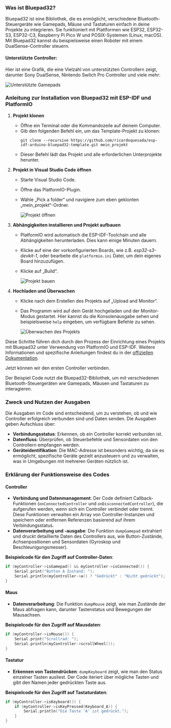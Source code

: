 ### Was ist Bluepad32?
Bluepad32 ist eine Bibliothek, die es ermöglicht, verschiedene Bluetooth-Steuergeräte wie Gamepads, Mäuse und Tastaturen einfach in deine Projekte zu integrieren. Sie funktioniert mit Plattformen wie ESP32, ESP32-S3, ESP32-C3, Raspberry Pi Pico W und POSIX-Systemen (Linux, macOS). Mit Bluepad32 kannst du beispielsweise einen Roboter mit einem DualSense-Controller steuern.

#### Unterstützte Controller:
Hier ist eine Grafik, die eine Vielzahl von unterstützten Controllern zeigt, darunter Sony DualSense, Nintendo Switch Pro Controller und viele mehr:

![Unterstützte Gamepads](https://lh3.googleusercontent.com/pw/AMWts8BB7wT51jpn3HxWHuZLiEM2lX05gmTDsnldHszkXuYqxbowNvtxPtpbHh3CNjv1OBzeyadZjNLNBgE4w2tl2WmP8M9gGBCfWhzmZGQnHBlERSoy5W2dj6-EYmT84yteKTFjp4Jz2H3DgByFiKXaxfFC2g=-no)

### Anleitung zur Installation von Bluepad32 mit ESP-IDF und PlatformIO

1. **Projekt klonen**
   - Öffne ein Terminal oder die Kommandozeile auf deinem Computer.
   - Gib den folgenden Befehl ein, um das Template-Projekt zu klonen:
     ```
     git clone --recursive https://github.com/ricardoquesada/esp-idf-arduino-bluepad32-template.git mein_projekt
     ```
   - Dieser Befehl lädt das Projekt und alle erforderlichen Unterprojekte herunter.

2. **Projekt in Visual Studio Code öffnen**
   - Starte Visual Studio Code.
   - Öffne das PlatformIO-Plugin.
   - Wähle „Pick a folder“ und navigiere zum eben geklonten „mein_projekt“-Ordner.

     ![Projekt öffnen](https://lh3.googleusercontent.com/pw/ABLVV85JEEjjsQqcCcfZUclYF1ItYSHPmpzP0SC4VH9Ypqp05r2ixlv9C2xv4p-r6fW_CyCNa8ylmeSjyUg_K2Sp-XUXQRTYO_6HvhQXcXxTZXgQvvNBqA8JaerwCB1UODkXgYa_6ONT19KTO52OMs0eOOeeMg=-no-gm?authuser=0)

3. **Abhängigkeiten installieren und Projekt aufbauen**
   - PlatformIO wird automatisch die ESP-IDF-Toolchain und alle Abhängigkeiten herunterladen. Dies kann einige Minuten dauern.
   - Klicke auf eine der vorkonfigurierten Boards, wie z.B. *esp32-s3-devkit-1*, oder bearbeite die `platformio.ini` Datei, um dein eigenes Board hinzuzufügen.
   - Klicke auf „Build“.

     ![Projekt bauen](https://lh3.googleusercontent.com/pw/ABLVV86DiV9H-wDEv1X8ra_fJAw0OG2sBoM5d0gJElPfptzVpb6n8gzOEHDfKXLMKrivzNSt03XpMWSw-hSVJUi0aavQiwgL0t1rmQeKqfYpXkGCKKwcerrNx8BBkFR3VoKQEPMF-e-xVvKVque2pi1sTa8tWA=-no-gm?authuser=0)

4. **Hochladen und Überwachen**
   - Klicke nach dem Erstellen des Projekts auf „Upload and Monitor“.
   - Das Programm wird auf dein Gerät hochgeladen und der Monitor-Modus gestartet. Hier kannst du die Konsolenausgabe sehen und beispielsweise `help` eingeben, um verfügbare Befehle zu sehen.

     ![Überwachen des Projekts](https://lh3.googleusercontent.com/pw/ABLVV845uPqRtJkUrv4JlODuTr7Shnw0HR7BdojRbxv3xWyiUO-V_Kv42YAKAV-XyoNRPY5vsyj0yRDsRxH0mxz8Q1NYzvhCKw5Ni9MH6UYR8IiaT8XS9hysR81APn8X2tnVgnmJ6ZkSPCgUURnE2MVYIWYrNQ=-no-gm?authuser=0)

Diese Schritte führen dich durch den Prozess der Einrichtung eines Projekts mit Bluepad32 unter Verwendung von PlatformIO und ESP-IDF. Weitere Informationen und spezifische Anleitungen findest du in der [offiziellen Dokumentation](https://github.com/ricardoquesada/esp-idf-arduino-bluepad32-template).

Jetzt können wir den ersten Controller verbinden.

Der Beispiel Code nutzt die Bluepad32-Bibliothek, um mit verschiedenen Bluetooth-Steuergeräten wie Gamepads, Mäusen und Tastaturen zu interagieren.

### Zweck und Nutzen der Ausgaben
Die Ausgaben im Code sind entscheidend, um zu verstehen, ob und wie Controller erfolgreich verbunden sind und Daten senden. Die Ausgaben geben Aufschluss über:
- **Verbindungsstatus**: Erkennen, ob ein Controller korrekt verbunden ist.
- **Datenfluss**: Überprüfen, ob Steuerbefehle und Sensordaten von den Controllern empfangen werden.
- **Geräteidentifikation**: Die MAC-Adresse ist besonders wichtig, da sie es ermöglicht, spezifische Geräte gezielt anzusteuern und zu verwalten, was in Umgebungen mit mehreren Geräten nützlich ist.

### Erklärung der Funktionsweise des Codes

#### Controller
- **Verbindung und Datenmanagement**: Der Code definiert Callback-Funktionen (`onConnectedController` und `onDisconnectedController`), die aufgerufen werden, wenn sich ein Controller verbindet oder trennt. Diese Funktionen verwalten ein Array von Controller-Instanzen und speichern oder entfernen Referenzen basierend auf ihrem Verbindungsstatus.
- **Datenverarbeitung und -ausgabe**: Die Funktion `dumpGamepad` extrahiert und druckt detaillierte Daten des Controllers aus, wie Button-Zustände, Achsenpositionen und Sensordaten (Gyroskop und Beschleunigungsmesser).

**Beispielcode für den Zugriff auf Controller-Daten**:
```cpp
if (myController->isGamepad() && myController->isConnected()) {
    Serial.print("Button A Zustand: ");
    Serial.println(myController->a() ? "Gedrückt" : "Nicht gedrückt");
}
```

#### Maus
- **Datenverarbeitung**: Die Funktion `dumpMouse` zeigt, wie man Zustände der Maus abfragen kann, darunter Tastenstatus und Bewegungen der Mausachsen.

**Beispielcode für den Zugriff auf Mausdaten**:
```cpp
if (myController->isMouse()) {
    Serial.print("Scrollrad: ");
    Serial.println(myController->scrollWheel());
}
```

#### Tastatur
- **Erkennen von Tastendrücken**: `dumpKeyboard` zeigt, wie man den Status einzelner Tasten ausliest. Der Code iteriert über mögliche Tasten und gibt den Namen jeder gedrückten Taste aus.

**Beispielcode für den Zugriff auf Tastaturdaten**:
```cpp
if (myController->isKeyboard()) {
    if (myController->isKeyPressed(Keyboard_A)) {
        Serial.println("Die Taste 'A' ist gedrückt.");
    }
}
```